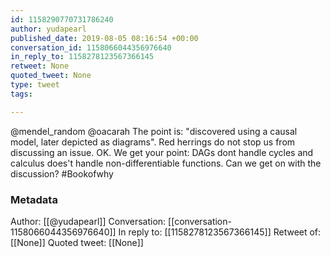 ```yaml
---
id: 1158290770731786240
author: yudapearl
published_date: 2019-08-05 08:16:54 +00:00
conversation_id: 1158066044356976640
in_reply_to: 1158278123567366145
retweet: None
quoted_tweet: None
type: tweet
tags:

---
```


@mendel_random @oacarah The point is: "discovered using a causal model, later depicted as diagrams". Red herrings do not stop us from discussing an issue. OK. We get your point: DAGs dont handle cycles and calculus does't handle non-differentiable functions. Can we get on with the discussion? #Bookofwhy

### Metadata

Author: [[@yudapearl]]
Conversation: [[conversation-1158066044356976640]]
In reply to: [[1158278123567366145]]
Retweet of: [[None]]
Quoted tweet: [[None]]
